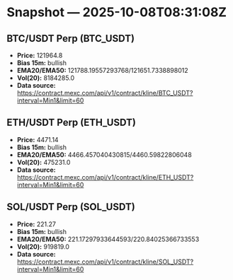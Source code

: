 # Snapshot — 2025-10-08T08:31:08Z

## BTC/USDT Perp (BTC_USDT)
- **Price:** 121964.8
- **Bias 15m:** bullish
- **EMA20/EMA50:** 121788.19557293768/121651.7338898012
- **Vol(20):** 8184285.0
- **Data source:** https://contract.mexc.com/api/v1/contract/kline/BTC_USDT?interval=Min1&limit=60

## ETH/USDT Perp (ETH_USDT)
- **Price:** 4471.14
- **Bias 15m:** bullish
- **EMA20/EMA50:** 4466.457040430815/4460.59822806048
- **Vol(20):** 475231.0
- **Data source:** https://contract.mexc.com/api/v1/contract/kline/ETH_USDT?interval=Min1&limit=60

## SOL/USDT Perp (SOL_USDT)
- **Price:** 221.27
- **Bias 15m:** bullish
- **EMA20/EMA50:** 221.17297933644593/220.84025366733553
- **Vol(20):** 919819.0
- **Data source:** https://contract.mexc.com/api/v1/contract/kline/SOL_USDT?interval=Min1&limit=60

